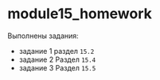 # module15_homework


Выполнены задания:

- задание 1 раздел `15.2` 
- задание 2 Раздел `15.4`
- задание 3 Раздел `15.5`
